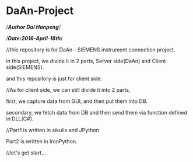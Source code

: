 # DaAn-Project

/*****Author Dai Hanpeng*****/

/*****Date:2016-April-18th*****/


//this repository is for DaAn - SIEMENS instrument connection project.

in this project, we divide it in 2 parts, Server side(DaAn) and Client side(SIEMENS).

and this repository is just for client side.


//As for client side, we can still divide it into 2 parts,

first, we capture data from GUI, and then put them into DB.

secondary, we fetch data from DB and then send them via function defined in DLL(C#).


//Part1 is written in sikulix and JPython

Part2 is written in IronPython.


//let's get start...
